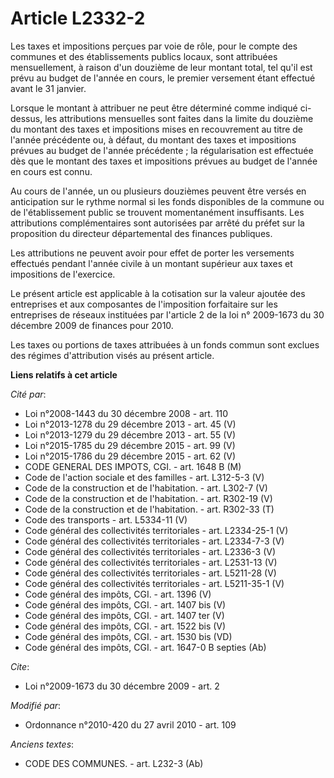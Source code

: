 # Article L2332-2

Les taxes et impositions perçues par voie de rôle, pour le compte des communes et des établissements publics locaux, sont
attribuées mensuellement, à raison d'un douzième de leur montant total, tel qu'il est prévu au budget de l'année en cours, le
premier versement étant effectué avant le 31 janvier.

Lorsque le montant à attribuer ne peut être déterminé comme indiqué ci-dessus, les attributions mensuelles sont faites dans
la limite du douzième du montant des taxes et impositions mises en recouvrement au titre de l'année précédente ou, à défaut,
du montant des taxes et impositions prévues au budget de l'année précédente ; la régularisation est effectuée dès que le
montant des taxes et impositions prévues au budget de l'année en cours est connu.

Au cours de l'année, un ou plusieurs douzièmes peuvent être versés en anticipation sur le rythme normal si les fonds
disponibles de la commune ou de l'établissement public se trouvent momentanément insuffisants. Les attributions
complémentaires sont autorisées par arrêté du préfet sur la proposition du directeur départemental des finances publiques.

Les attributions ne peuvent avoir pour effet de porter les versements effectués pendant l'année civile à un montant supérieur
aux taxes et impositions de l'exercice.

Le présent article est applicable à la cotisation sur la valeur ajoutée des entreprises et aux composantes de l'imposition
forfaitaire sur les entreprises de réseaux instituées par l'article 2 de la loi n° 2009-1673 du 30 décembre 2009 de finances
pour 2010. 

Les taxes ou portions de taxes attribuées à un fonds commun sont exclues des régimes d'attribution visés au présent article.

**Liens relatifs à cet article**

_Cité par_:

  - Loi n°2008-1443 du 30 décembre 2008 - art. 110
  - Loi n°2013-1278 du 29 décembre 2013 - art. 45 (V)
  - Loi n°2013-1279 du 29 décembre 2013 - art. 55 (V)
  - Loi n°2015-1785 du 29 décembre 2015 - art. 99 (V)
  - Loi n°2015-1786 du 29 décembre 2015 - art. 62 (V)
  - CODE GENERAL DES IMPOTS, CGI. - art. 1648 B (M)
  - Code de l'action sociale et des familles - art. L312-5-3 (V)
  - Code de la construction et de l'habitation. - art. L302-7 (V)
  - Code de la construction et de l'habitation. - art. R302-19 (V)
  - Code de la construction et de l'habitation. - art. R302-33 (T)
  - Code des transports - art. L5334-11 (V)
  - Code général des collectivités territoriales - art. L2334-25-1 (V)
  - Code général des collectivités territoriales - art. L2334-7-3 (V)
  - Code général des collectivités territoriales - art. L2336-3 (V)
  - Code général des collectivités territoriales - art. L2531-13 (V)
  - Code général des collectivités territoriales - art. L5211-28 (V)
  - Code général des collectivités territoriales - art. L5211-35-1 (V)
  - Code général des impôts, CGI. - art. 1396 (V)
  - Code général des impôts, CGI. - art. 1407 bis (V)
  - Code général des impôts, CGI. - art. 1407 ter (V)
  - Code général des impôts, CGI. - art. 1522 bis (V)
  - Code général des impôts, CGI. - art. 1530 bis (VD)
  - Code général des impôts, CGI. - art. 1647-0 B septies (Ab)

_Cite_:

  - Loi n°2009-1673 du 30 décembre 2009 - art. 2

_Modifié par_:

  - Ordonnance n°2010-420  du 27 avril 2010 - art. 109

_Anciens textes_:

  - CODE DES COMMUNES. - art. L232-3 (Ab)
